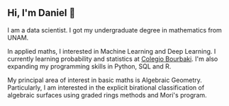 ## Hi, I'm Daniel 👋

I am a data scientist. I got my undergraduate degree in mathematics from UNAM.  

In applied maths, I interested in Machine Learning and Deep Learning. I currently learning probability and statistics at [Colegio Bourbaki](https://www.colegio-bourbaki.com/). I'm also expanding my programming skills in Python, SQL and R.

My principal area of interest in basic maths is Algebraic Geometry. Particularly, I am interested in the explicit birational classification of algebraic surfaces using graded rings methods and Mori's program.


<!--
**ElAleph25/ElAleph25** is a ✨ _special_ ✨ repository because its `README.md` (this file) appears on your GitHub profile.

Here are some ideas to get you started:

- 🔭 I’m currently working on ...
- 🌱 I’m currently learning ...
- 👯 I’m looking to collaborate on ...
- 🤔 I’m looking for help with ...
- 💬 Ask me about ...
- 📫 How to reach me: ...
- 😄 Pronouns: ...
- ⚡ Fun fact: ...
-->

